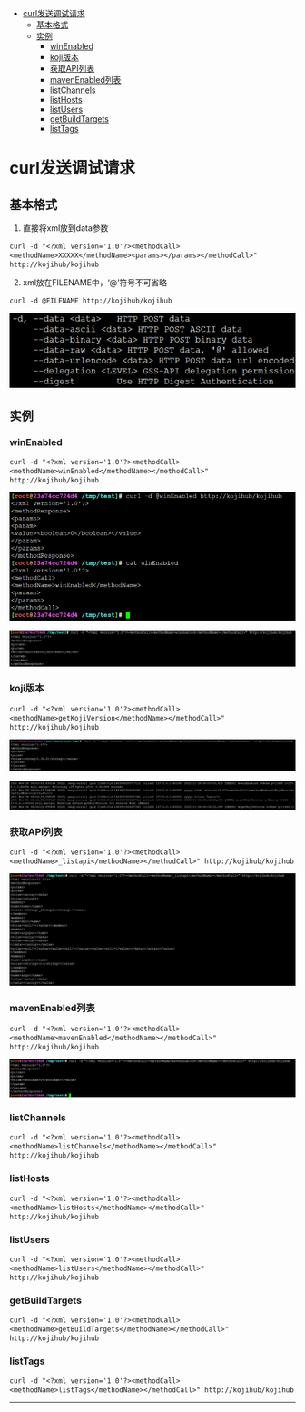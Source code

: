 <!-- MDTOC maxdepth:6 firsth1:1 numbering:0 flatten:0 bullets:1 updateOnSave:1 -->

- [curl发送调试请求](#curl发送调试请求)   
   - [基本格式](#基本格式)   
   - [实例](#实例)   
      - [winEnabled](#winenabled)   
      - [koji版本](#koji版本)   
      - [获取API列表](#获取api列表)   
      - [mavenEnabled列表](#mavenenabled列表)   
      - [listChannels](#listchannels)   
      - [listHosts](#listhosts)   
      - [listUsers](#listusers)   
      - [getBuildTargets](#getbuildtargets)   
      - [listTags](#listtags)   

<!-- /MDTOC -->

# curl发送调试请求

## 基本格式

1. 直接将xml放到data参数

```
curl -d "<?xml version='1.0'?><methodCall><methodName>XXXXX</methodName><params></params></methodCall>" http://kojihub/kojihub
```

2. xml放在FILENAME中，‘@’符号不可省略

```
curl -d @FILENAME http://kojihub/kojihub
```

![20221126_084912_28](image/20221126_084912_28.png)


## 实例


### winEnabled

```
curl -d "<?xml version='1.0'?><methodCall><methodName>winEnabled</methodName></methodCall>" http://kojihub/kojihub
```

![20221126_085305_15](image/20221126_085305_15.png)

![20221126_084116_88](image/20221126_084116_88.png)


### koji版本

```
curl -d "<?xml version='1.0'?><methodCall><methodName>getKojiVersion</methodName></methodCall>" http://kojihub/kojihub
```

![20221126_084736_82](image/20221126_084736_82.png)

![20221126_085433_35](image/20221126_085433_35.png)

### 获取API列表

```
curl -d "<?xml version='1.0'?><methodCall><methodName>_listapi</methodName></methodCall>" http://kojihub/kojihub
```

![20221126_085625_59](image/20221126_085625_59.png)

### mavenEnabled列表

```
curl -d "<?xml version='1.0'?><methodCall><methodName>mavenEnabled</methodName></methodCall>" http://kojihub/kojihub
```

![20221126_085607_37](image/20221126_085607_37.png)


### listChannels

```
curl -d "<?xml version='1.0'?><methodCall><methodName>listChannels</methodName></methodCall>" http://kojihub/kojihub
```

### listHosts

```
curl -d "<?xml version='1.0'?><methodCall><methodName>listHosts</methodName></methodCall>" http://kojihub/kojihub
```


### listUsers

```
curl -d "<?xml version='1.0'?><methodCall><methodName>listUsers</methodName></methodCall>" http://kojihub/kojihub
```



### getBuildTargets

```
curl -d "<?xml version='1.0'?><methodCall><methodName>getBuildTargets</methodName></methodCall>" http://kojihub/kojihub
```



### listTags

```
curl -d "<?xml version='1.0'?><methodCall><methodName>listTags</methodName></methodCall>" http://kojihub/kojihub
```














---
